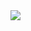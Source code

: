 <img algin="right" src="https://visitor-badge.laobi.icu/badge?page_id=NickJarrett425.NickJarrett425" />
